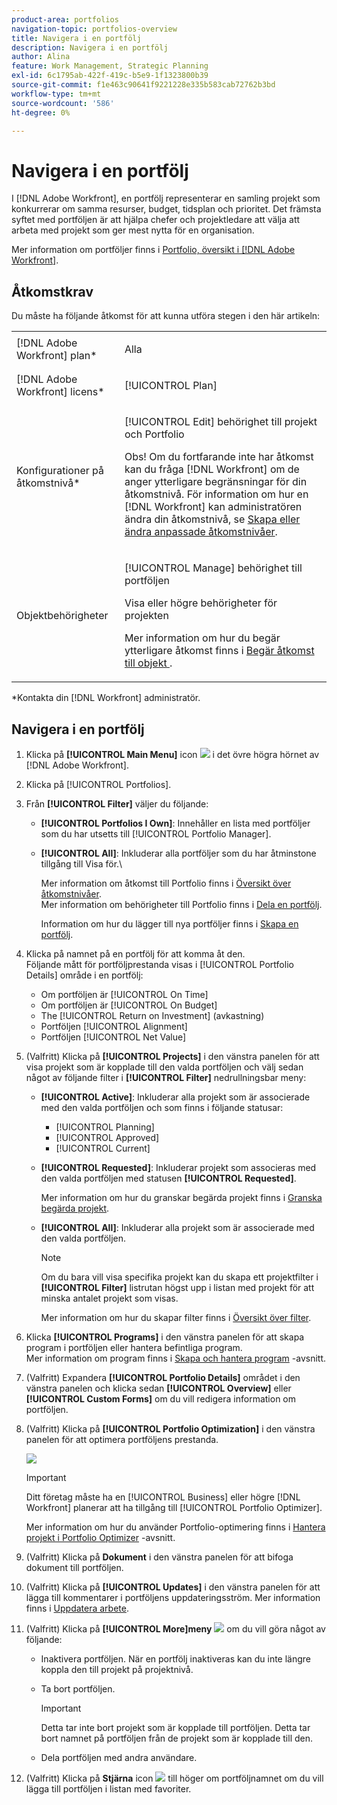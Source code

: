 ```yaml
---
product-area: portfolios
navigation-topic: portfolios-overview
title: Navigera i en portfölj
description: Navigera i en portfölj
author: Alina
feature: Work Management, Strategic Planning
exl-id: 6c1795ab-422f-419c-b5e9-1f1323800b39
source-git-commit: f1e463c90641f9221228e335b583cab72762b3bd
workflow-type: tm+mt
source-wordcount: '586'
ht-degree: 0%

---
```


# Navigera i en portfölj

<!--
<p data-mc-conditions="QuicksilverOrClassic.Draft mode">(NOTE: This article will need to be further revised and maybe merged into Understanding Portfolios?! (other?!).)</p>
-->

I [!DNL Adobe Workfront], en portfölj representerar en samling projekt som konkurrerar om samma resurser, budget, tidsplan och prioritet. Det främsta syftet med portföljen är att hjälpa chefer och projektledare att välja att arbeta med projekt som ger mest nytta för en organisation.

Mer information om portföljer finns i [Portfolio, översikt i [!DNL Adobe Workfront]](../../../manage-work/portfolios/portfolios-overview/portfolio-overview.md).

## Åtkomstkrav

Du måste ha följande åtkomst för att kunna utföra stegen i den här artikeln:

<table style="table-layout:auto"> 
 <col> 
 <col> 
 <tbody> 
  <tr> 
   <td role="rowheader">[!DNL Adobe Workfront] plan*</td> 
   <td> <p>Alla </p> </td> 
  </tr> 
  <tr> 
   <td role="rowheader">[!DNL Adobe Workfront] licens*</td> 
   <td> <p>[!UICONTROL Plan] </p> </td> 
  </tr> 
  <tr> 
   <td role="rowheader">Konfigurationer på åtkomstnivå*</td> 
   <td> <p>[!UICONTROL Edit] behörighet till projekt och Portfolio</p> <p>Obs! Om du fortfarande inte har åtkomst kan du fråga [!DNL Workfront] om de anger ytterligare begränsningar för din åtkomstnivå. För information om hur en [!DNL Workfront] kan administratören ändra din åtkomstnivå, se <a href="../../../administration-and-setup/add-users/configure-and-grant-access/create-modify-access-levels.md" class="MCXref xref">Skapa eller ändra anpassade åtkomstnivåer</a>.</p> </td> 
  </tr> 
  <tr> 
   <td role="rowheader">Objektbehörigheter</td> 
   <td> <p>[!UICONTROL Manage] behörighet till portföljen</p> <p>Visa eller högre behörigheter för projekten</p> <p>Mer information om hur du begär ytterligare åtkomst finns i <a href="../../../workfront-basics/grant-and-request-access-to-objects/request-access.md" class="MCXref xref">Begär åtkomst till objekt </a>.</p> </td> 
  </tr> 
 </tbody> 
</table>

&#42;Kontakta din [!DNL Workfront] administratör.

## Navigera i en portfölj

1. Klicka på **[!UICONTROL Main Menu]** icon ![](assets/main-menu-icon.png) i det övre högra hörnet av [!DNL Adobe Workfront].

1. Klicka på [!UICONTROL Portfolios].
1. Från **[!UICONTROL Filter]** väljer du följande:

   * **[!UICONTROL Portfolios I Own]**: Innehåller en lista med portföljer som du har utsetts till [!UICONTROL Portfolio Manager].
   * **[!UICONTROL All]**: Inkluderar alla portföljer som du har åtminstone tillgång till Visa för.\

     Mer information om åtkomst till Portfolio finns i [Översikt över åtkomstnivåer](../../../administration-and-setup/add-users/access-levels-and-object-permissions/access-levels-overview.md).\
      Mer information om behörigheter till Portfolio finns i  [Dela en portfölj](../../../workfront-basics/grant-and-request-access-to-objects/share-a-portfolio.md).

     Information om hur du lägger till nya portföljer finns i [Skapa en portfölj](../../../manage-work/portfolios/create-and-manage-portfolios/create-portfolios.md).

1. Klicka på namnet på en portfölj för att komma åt den.\
   Följande mått för portföljprestanda visas i [!UICONTROL Portfolio Details] område i en portfölj:

   * Om portföljen är [!UICONTROL On Time]
   * Om portföljen är [!UICONTROL On Budget]
   * The [!UICONTROL Return on Investment] (avkastning)
   * Portföljen [!UICONTROL Alignment]
   * Portföljen [!UICONTROL Net Value]

1. (Valfritt) Klicka på **[!UICONTROL Projects]** i den vänstra panelen för att visa projekt som är kopplade till den valda portföljen och välj sedan något av följande filter i **[!UICONTROL Filter]** nedrullningsbar meny:

   * **[!UICONTROL Active]**: Inkluderar alla projekt som är associerade med den valda portföljen och som finns i följande statusar:

      * [!UICONTROL Planning]
      * [!UICONTROL Approved]
      * [!UICONTROL Current]
   * **[!UICONTROL Requested]**: Inkluderar projekt som associeras med den valda portföljen med statusen **[!UICONTROL Requested]**.

     Mer information om hur du granskar begärda projekt finns i [Granska begärda projekt](../../../manage-work/portfolios/create-and-manage-portfolios/review-requested-projects.md).

   * **[!UICONTROL All]**: Inkluderar alla projekt som är associerade med den valda portföljen.

     >[!NOTE]
     >
     >Om du bara vill visa specifika projekt kan du skapa ett projektfilter i **[!UICONTROL Filter]** listrutan högst upp i listan med projekt för att minska antalet projekt som visas.

     Mer information om hur du skapar filter finns i [Översikt över filter](../../../reports-and-dashboards/reports/reporting-elements/filters-overview.md).


1. Klicka **[!UICONTROL Programs]** i den vänstra panelen för att skapa program i portföljen eller hantera befintliga program.\
   Mer information om program finns i [Skapa och hantera program](../../../manage-work/portfolios/create-and-manage-programs/create-and-manage-programs.md) -avsnitt.

1. (Valfritt) Expandera **[!UICONTROL Portfolio Details]** området i den vänstra panelen och klicka sedan **[!UICONTROL Overview]** eller **[!UICONTROL Custom Forms]** om du vill redigera information om portföljen.

1. (Valfritt) Klicka på **[!UICONTROL Portfolio Optimization]** i den vänstra panelen för att optimera portföljens prestanda.

   ![](assets/portfolio-optimizer-with-projects-nwe-350x89.png)

   >[!IMPORTANT]
   >
   >Ditt företag måste ha en [!UICONTROL Business] eller högre [!DNL Workfront] planerar att ha tillgång till [!UICONTROL Portfolio Optimizer].

   Mer information om hur du använder Portfolio-optimering finns i [Hantera projekt i Portfolio Optimizer](../../../manage-work/portfolios/portfolio-optimizer/manage-projects-in-portfolio-optimizer.md) -avsnitt.

1. (Valfritt) Klicka på **Dokument** i den vänstra panelen för att bifoga dokument till portföljen.
1. (Valfritt) Klicka på **[!UICONTROL Updates]** i den vänstra panelen för att lägga till kommentarer i portföljens uppdateringsström. Mer information finns i [Uppdatera arbete](../../../workfront-basics/updating-work-items-and-viewing-updates/update-work.md).
1. (Valfritt) Klicka på **[!UICONTROL More]meny** ![](assets/qs-more-icon-on-an-object.png) om du vill göra något av följande:

   * Inaktivera portföljen. När en portfölj inaktiveras kan du inte längre koppla den till projekt på projektnivå.
   * Ta bort portföljen.

     >[!IMPORTANT]
     >
     >Detta tar inte bort projekt som är kopplade till portföljen. Detta tar bort namnet på portföljen från de projekt som är kopplade till den.

   * Dela portföljen med andra användare.

1. (Valfritt) Klicka på **Stjärna** icon ![](assets/qs-star-icon-favorites-39x38.png) till höger om portföljnamnet om du vill lägga till portföljen i listan med favoriter.
